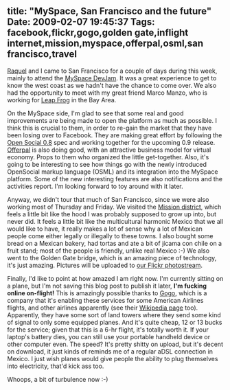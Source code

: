 title: "MySpace, San Francisco and the future"
Date: 2009-02-07 19:45:37
Tags: facebook,flickr,gogo,golden gate,inflight internet,mission,myspace,offerpal,osml,san francisco,travel
---
<a href="http://maggit.net">Raquel</a> and I came to San Francisco for a couple of days during this week, mainly to attend the <a href="http://myspacedevjam.eventbrite.com/">MySpace DevJam</a>. It was a great experience to get to know the west coast as we hadn't have the chance to come over. We also had the opportunity to meet with my great friend Marco Manzo, who is working for <a href="http://leapfrog.com">Leap Frog</a> in the Bay Area.

On the MySpace side, I'm glad to see that some real and good improvements are being made to open the platform as much as possible. I think this is crucial to them, in order to re-gain the market that they have been losing over to Facebook. They are making great effort by following the <a href="http://code.google.com/apis/opensocial/docs/releasenotes.html">Open Social 0.8</a> spec and working together for the upcoming 0.9 release. <a href="http://www.offerpalmedia.com/">Offerpal</a> is also doing good, with an attractive business model for virtual economy. Props to them who organized the little get-together. Also, it's going to be interesting to see how things go with the newly introduced OpenSocial markup language (OSML) and its integration into the MySpace platform. Some of the new interesting features are also notifications and the activities report. I'm looking forward to toy around with it later.

Anyway, we didn't tour that much of San Francisco, since we were also working most of Thursday and Friday. We visited the <a href="http://en.wikipedia.org/wiki/Mission_District">Mission district</a>, which feels a little bit like the hood I was probably supposed to grow up into, but never did. It feels a little bit like the multicultural harmonic Mexico that we all would like to have, it really makes a lot of sense why a lot of Mexican people come either legally or illegally to these towns. I also bought some bread on a Mexican bakery, had tortas and ate a bit of jícama con chile on a fruit stand; most of the people is friendly, unlike real Mexico :-) We also went to the Golden Gate bridge, which is an amazing piece of technology, it's just amazing. Pictures will be uploaded to <a href="http://flickr.com/photos/raquelydavid">our Flickr photostream</a>.

Finally, I'd like to point at how amazed I am right now. I'm currently sitting on a plane, but I'm not saving this blog post to publish it later, <strong>I'm fucking online on-flight!</strong> This is amazingly possible thanks to <a href="http://www.gogoinflight.com/">Gogo</a>, which is a company that it's enabling these services for some American Airlines flights, and other airlines apparently (see their <a href="http://en.wikipedia.org/wiki/Gogo_Inflight_Internet">Wikipedia page</a> too). Apparently, they have some sort of land towers where they send some kind of signal to only some equipped planes. And it's quite cheap, 12 or 13 bucks for the service; given that this is a 6-hr flight, it's totally worth it. If your laptop's battery dies, you can still use your portable handheld device or other computer even. The speed? It's pretty shitty on upload, but it's decent on download, it just kinds of reminds me of a regular aDSL connection in Mexico. I just wish planes would give people the ability to plug themselves into electricity, that'd kick ass too.

Whoops, a bit of turbulence now :-)